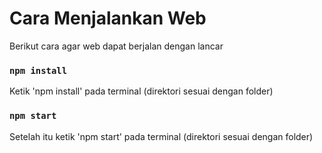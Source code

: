 # Cara Menjalankan Web

Berikut cara agar web dapat berjalan dengan lancar

### `npm install`
Ketik 'npm install' pada terminal (direktori sesuai dengan folder)

### `npm start`
Setelah itu ketik 'npm start' pada terminal (direktori sesuai dengan folder)

